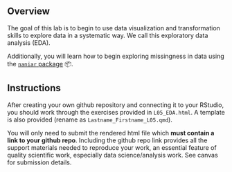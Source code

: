 ## Overview

The goal of this lab is to begin to use data visualization and transformation skills to explore data in a systematic way. We call this exploratory data analysis (EDA). 

Additionally, you will learn how to begin exploring missingness in data using the [`naniar` package](https://naniar.njtierney.com/index.html) 📦.

## Instructions

After creating your own github repository and connecting it to your RStudio, you should work through the exercises provided in `L05_EDA.html`. A template is also provided (rename as `Lastname_Firstname_L05.qmd`).

You will only need to submit the rendered html file which **must contain a link to your github repo**. Including the github repo link provides all the support materials needed to reproduce your work, an essential feature of quality scientific work, especially data science/analysis work. See canvas for submission details.